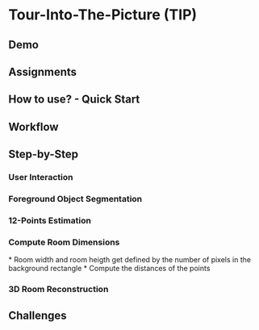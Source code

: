 <h1>Tour-Into-The-Picture (TIP)</h1>


<h2>Demo</h2>


<h2>Assignments</h2>


<h2>How to use? - Quick Start</h2>


<h2>Workflow</h2>


<h2>Step-by-Step</h2>

<h3>User Interaction</h3>

<h3>Foreground Object Segmentation</h3>

<h3>12-Points Estimation</h3>

<h3>Compute Room Dimensions</h3>
* Room width and room heigth get defined by the number of pixels in the background rectangle
* Compute the distances of the points

<h3>3D Room Reconstruction</h3>

<h2>Challenges</h2>
